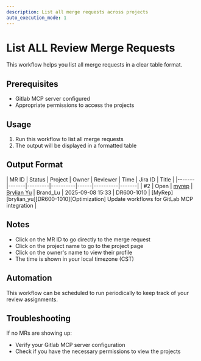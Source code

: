 ```yaml
---
description: List all merge requests across projects
auto_execution_mode: 1
---
```


# List ALL Review Merge Requests

This workflow helps you list all merge requests in a clear table format.

## Prerequisites

- Gitlab MCP server configured
- Appropriate permissions to access the projects

## Usage

1. Run this workflow to list all merge requests
2. The output will be displayed in a formatted table

## Output Format

| MR ID | Status | Project | Owner | Reviewer | Time | Jira ID | Title |
|-------|-------|---------|----------|------|----------|-------|
| #2 | Open | [myrep](http://localhost/rnsu-rsd1/myrep) | [Brylian Yu](http://localhost/brylian_yu) | Brand_Lu | 2025-09-08 15:33 | DR600-1010 | [MyRep][brylian_yu][DR600-1010][Optimization] Update workflows for GitLab MCP integration |

## Notes

- Click on the MR ID to go directly to the merge request
- Click on the project name to go to the project page
- Click on the owner's name to view their profile
- The time is shown in your local timezone (CST)

## Automation

This workflow can be scheduled to run periodically to keep track of your review assignments.

## Troubleshooting

If no MRs are showing up:
- Verify your Gitlab MCP server configuration
- Check if you have the necessary permissions to view the projects